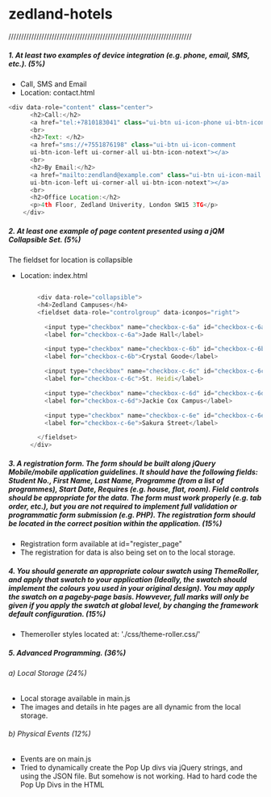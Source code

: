 # zedland-hotels

////////////////////////////////////////////////////////////////////////
##### 1. At least two examples of device integration (e.g. phone, email, SMS, etc.). (5%)
+ Call, SMS and Email
+ Location: contact.html

```javascript
<div data-role="content" class="center">
      <h2>Call:</h2>
      <a href="tel:+7810183041" class="ui-btn ui-icon-phone ui-btn-icon-left ui-corner-all ui-btn-icon-notext"></a>
      <br>
      <h2>Text: </h2>
      <a href="sms://+7551876198" class="ui-btn ui-icon-comment
      ui-btn-icon-left ui-corner-all ui-btn-icon-notext"></a>
      <br>
      <h2>By Email:</h2>
      <a href="mailto:zendland@example.com" class="ui-btn ui-icon-mail
      ui-btn-icon-left ui-corner-all ui-btn-icon-notext"></a>
      <br>
      <h2>Office Location:</h2>
      <p>4th Floor, Zedland Univerity, London SW15 3TG</p>
    </div>
```


##### 2. At least one example of page content presented using a jQM Collapsible Set. (5%)
The fieldset for location is collapsible

+ Location: index.html
```javascript

        <div data-role="collapsible">
        <h4>Zedland Campuses</h4>
        <fieldset data-role="controlgroup" data-iconpos="right">

          <input type="checkbox" name="checkbox-c-6a" id="checkbox-c-6a">
          <label for="checkbox-c-6a">Jade Hall</label>

          <input type="checkbox" name="checkbox-c-6b" id="checkbox-c-6b">
          <label for="checkbox-c-6b">Crystal Goode</label>

          <input type="checkbox" name="checkbox-c-6c" id="checkbox-c-6c">
          <label for="checkbox-c-6c">St. Heidi</label>

          <input type="checkbox" name="checkbox-c-6d" id="checkbox-c-6d">
          <label for="checkbox-c-6d">Jackie Cox Campus</label>

          <input type="checkbox" name="checkbox-c-6e" id="checkbox-c-6e">
          <label for="checkbox-c-6e">Sakura Street</label>

        </fieldset>
      </div>
```

##### 3. A registration form. The form should be built along jQuery Mobile/mobile application guidelines. It should have the following fields: Student No., First Name, Last Name, Programme (from a list of programmes), Start Date, Requires (e.g. house, flat, room). Field controls should be appropriate for the data. The form must work properly (e.g. tab order, etc.), but you are not required to implement full validation or programmatic form submission (e.g. PHP). The registration form should be located in the correct position within the application. (15%)

+ Registration form available at id="register_page"
+ The registration for data is also being set on to the local storage.


##### 4. You should generate an appropriate colour swatch using ThemeRoller, and apply that swatch to your application (Ideally, the swatch should implement the colours you used in your original design). You may apply the swatch on a pageby-page basis. Howvever, full marks will only be given if you apply the swatch at global level, by changing the framework default configuration. (15%) 

+ Themeroller styles located at: './css/theme-roller.css/'

##### 5. Advanced Programming. (36%)
###### a) Local Storage (24%)

+ Local storage available in main.js
+ The images and details in hte pages are all dynamic from the local storage.

###### b) Physical Events (12%)

+ Events are on main.js
+ Tried to dynamically create the Pop Up divs via jQuery strings, and using the JSON file. But somehow is not working. Had to hard code the Pop Up Divs in the HTML
